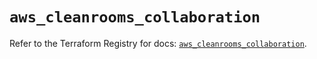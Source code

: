 # `aws_cleanrooms_collaboration`

Refer to the Terraform Registry for docs: [`aws_cleanrooms_collaboration`](https://registry.terraform.io/providers/hashicorp/aws/5.63.0/docs/resources/cleanrooms_collaboration).
